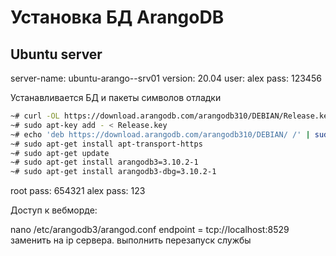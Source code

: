 # Установка БД ArangoDB

 ## Ubuntu server

server-name: ubuntu-arango--srv01
version: 20.04
user: alex
pass: 123456

Устанавливается БД и пакеты символов отладки

```bash
~# curl -OL https://download.arangodb.com/arangodb310/DEBIAN/Release.key
~# sudo apt-key add - < Release.key
~# echo 'deb https://download.arangodb.com/arangodb310/DEBIAN/ /' | sudo tee /etc/apt/sources.list.d/arangodb.list
~# sudo apt-get install apt-transport-https
~# sudo apt-get update
~# sudo apt-get install arangodb3=3.10.2-1
~# sudo apt-get install arangodb3-dbg=3.10.2-1
```

root
pass: 654321
alex
pass: 123

Доступ к вебморде:

nano /etc/arangodb3/arangod.conf
endpoint = tcp://localhost:8529
 заменить на ip сервера. выполнить перезапуск службы